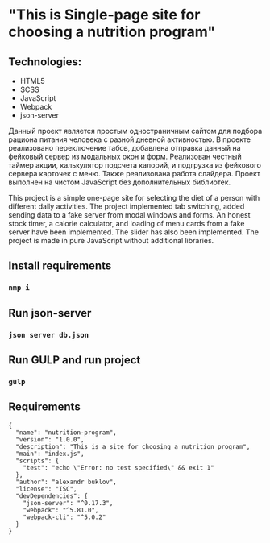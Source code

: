 
# "This is Single-page site for choosing a nutrition program"

## Technologies:
- HTML5
- SCSS
- JavaScript
- Webpack
- json-server

Данный проект является простым одностраничным сайтом для подбора рациона питания человека с разной дневной активностью.
В проекте реализовано переключение табов, добавлена отправка данный на фейковый сервер из модальных окон и форм. Реализован честный таймер акции, калькулятор подсчета калорий, и подгрузка из фейкового сервера карточек с меню. Также реализована работа слайдера. Проект выполнен на чистом JavaScript без дополнительных библиотек.


This project is a simple one-page site for selecting the diet of a person with different daily activities.
The project implemented tab switching, added sending data to a fake server from modal windows and forms. An honest stock timer, a calorie calculator, and loading of menu cards from a fake server have been implemented. The slider has also been implemented. The project is made in pure JavaScript without additional libraries.

## Install requirements
### `nmp i`

## Run json-server
### `json server db.json`

## Run GULP and run project
### `gulp`

## Requirements
```
{
  "name": "nutrition-program",
  "version": "1.0.0",
  "description": "This is a site for choosing a nutrition program",
  "main": "index.js",
  "scripts": {
    "test": "echo \"Error: no test specified\" && exit 1"
  },
  "author": "alexandr buklov",
  "license": "ISC",
  "devDependencies": {
    "json-server": "^0.17.3",
    "webpack": "^5.81.0",
    "webpack-cli": "^5.0.2"
  }
}
```
